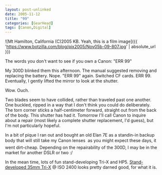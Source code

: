 ```yaml
---
layout: post-unlinked
date: 2005-11-12
title: "99"
categories: [GearHead]
tags: [Canon,Digital]
---
```



![Mt Hamilton, California (C)2005 KB. Yeah, this is a film image]({{ 'https://www.botzilla.com/blog/pix2005/Nov05b-09-807.jpg' | absolute_url }})


The words you don't want to see if you own a Canon: "ERR 99"

My 300D blinked them this afternoon. The manual suggested removing and replacing the battery. Nope. "ERR 99" again. Switched CF cards. ERR 99. Eventually, I  gently lifted the mirror to look at the shutter.

Wow. Ouch.

<!--more-->
Two blades seem to have collided, rather than traveled past one another. One buckled, ripped in a way that I don't think you could do deliberately. The torn corner sticks a half-centimeter forward, straight out from the back of the body. This shutter has had it. Tomorrow I'll call Canon to inquire about a repair (most likely a complete shutter replacement, I'd guess), but I'm not particularly hopeful. 

In a bit of pique I ran out and bought an old Elan 7E as a standin-in backup body that will still take my Canon lenses &#151; as you might expect these days, it went dirt-cheap. Depending on the repairability of the 300D, I may be in the market for another DSLR or two :/

In the mean time, lots of fun stand-developing Tri-X and HP5. <a href="http://www.flickr.com/photos/bjorke/61201036/">Stand-developed 35mm Tri-X</a> @ ISO 2400 looks pretty darned good, for what it is.
